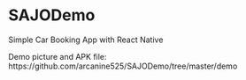 # SAJODemo
Simple Car Booking App with React Native
<p>
Demo picture and APK file: https://github.com/arcanine525/SAJODemo/tree/master/demo
</p>
